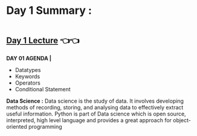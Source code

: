 # Day 1 Summary :

<img src="https://d6vdma9166ldh.cloudfront.net/media/images/4594dcf8-a8c5-4fa7-a6d4-bab2c9081041.jpg" alt="">

## [Day 1 Lecture](https://youtu.be/Tegb0JH2DjQ)  👈👈 

**DAY 01 AGENDA |**
- Datatypes
- Keywords
- Operators 
- Conditional Statement

**Data Science :**
Data science is the study of data. It involves developing methods of recording, storing, and analysing data to effectively extract useful information. Python is part of Data science which is open source, interpreted, high level language and provides a great approach for object-oriented programming


